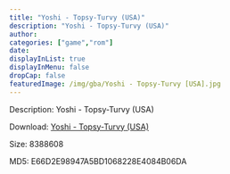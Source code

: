 ```yaml
---
title: "Yoshi - Topsy-Turvy (USA)"
description: "Yoshi - Topsy-Turvy (USA)"
author: 
categories: ["game","rom"]
date: 
displayInList: true
displayInMenu: false
dropCap: false
featuredImage: /img/gba/Yoshi - Topsy-Turvy [USA].jpg
---
```


Description: Yoshi - Topsy-Turvy (USA)

Download: <a style="text-decoration:underline;" href="https://mega.nz/#!PWR2lCCL!KxSdr_HovXQsw4I75YC6K_BKz6MVyn-_9sjBdtrWy6E" target = "_blank" rel = "nofollow" > Yoshi - Topsy-Turvy (USA)</a>

Size: 8388608

MD5: E66D2E98947A5BD1068228E4084B06DA

